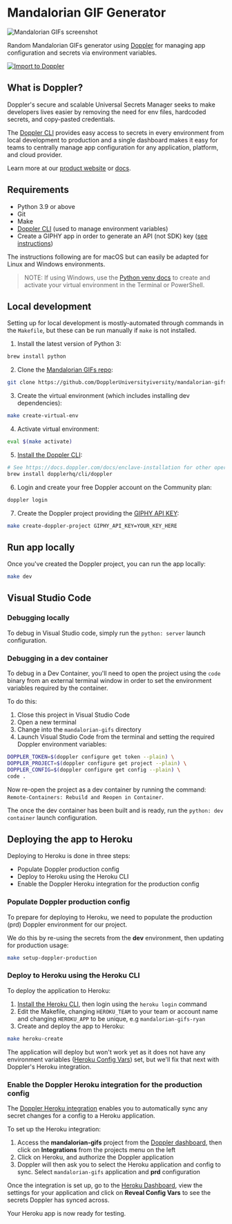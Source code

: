 # Mandalorian GIF Generator

![Mandalorian GIFs screenshot](https://repository-images.githubusercontent.com/334072139/f5912289-ef41-4347-99a7-2e820a95a8ba)

Random Mandalorian GIFs generator using [Doppler](https://www.doppler.com) for managing app configuration and secrets via environment variables.

[![Import to Doppler](https://raw.githubusercontent.com/DopplerUniversity/app-config-templates/main/doppler-button.svg)](https://dashboard.doppler.com/workplace/template/import?template=https://github.com/DopplerUniversity/mandalorian-gifs-python/blob/main/doppler-template.yaml)

## What is Doppler?

Doppler's secure and scalable Universal Secrets Manager seeks to make developers lives easier by removing the need for env files, hardcoded secrets, and copy-pasted credentials.

The [Doppler CLI](https://docs.doppler.com/docs) provides easy access to secrets in every environment from local development to production and a single dashboard makes it easy for teams to centrally manage app configuration for any application, platform, and cloud provider.

Learn more at our [product website](https://doppler.com) or [docs](https://docs.doppler.com/docs/).

## Requirements

- Python 3.9 or above
- Git
- Make
- [Doppler CLI](https://docs.doppler.com/docs/enclave-installation) (used to manage environment variables)
- Create a GIPHY app in order to generate an API (not SDK) key ([see instructions](https://developers.giphy.com/docs/api/#quick-start-guide))

The instructions following are for macOS but can easily be adapted for Linux and Windows environments.

> NOTE: If using Windows, use the [Python venv docs](https://docs.python.org/3/library/venv.html) to create and activate your virtual environment in the Terminal or PowerShell.

## Local development

Setting up for local development is mostly-automated through commands in the `Makefile`, but these can be run manually if `make` is not installed.

1. Install the latest version of Python 3:

```sh
brew install python
```

2. Clone the [Mandalorian GIFs repo](https://github.com/DopplerUniversityiversity/mandalorian-gifs-python):

```sh
git clone https://github.com/DopplerUniversityiversity/mandalorian-gifs-python
```

3. Create the virtual environment (which includes installing dev dependencies):

```sh
make create-virtual-env
```

4. Activate virtual environment:

```sh
eval $(make activate)
```

5. [Install the Doppler CLI](https://docs.doppler.com/docs/enclave-installation):

```sh
# See https://docs.doppler.com/docs/enclave-installation for other operating systems and environments, e.g. Docker
brew install dopplerhq/cli/doppler
```

6. Login and create your free Doppler account on the Community plan:

```sh
doppler login
```

7. Create the Doppler project providing the [GIPHY API KEY](https://developers.giphy.com/docs/api/#quick-start-guide):

```sh
make create-doppler-project GIPHY_API_KEY=YOUR_KEY_HERE
```

## Run app locally

Once you've created the Doppler project, you can run the app locally:

```sh
make dev
```

## Visual Studio Code

### Debugging locally

To debug in Visual Studio code, simply run the `python: server` launch configuration.


### Debugging in a dev container

To debug in a Dev Container, you'll need to open the project using the `code` binary from an external terminal window in order to set the environment variables required by the container.

To do this:

1. Close this project in Visual Studio Code
2. Open a new terminal 
3. Change into the `mandalorian-gifs` directory
4. Launch Visual Studio Code from the terminal and setting the required Doppler environment variables:

```sh
DOPPLER_TOKEN=$(doppler configure get token --plain) \
DOPPLER_PROJECT=$(doppler configure get project --plain) \
DOPPLER_CONFIG=$(doppler configure get config --plain) \
code .
```

Now re-open the project as a dev container by running the command: `Remote-Containers: Rebuild and Reopen in Container`.

The once the dev container has been built and is ready, run the `python: dev container` launch configuration.

## Deploying the app to Heroku

Deploying to Heroku is done in three steps:

- Populate Doppler production config
- Deploy to Heroku using the Heroku CLI
- Enable the Doppler Heroku integration for the production config

### Populate Doppler production config

To prepare for deploying to Heroku, we need to populate the production (prd) Doppler environment for our project.

We do this by re-using the secrets from the **dev** environment, then updating for production usage:

```sh
make setup-doppler-production
```

### Deploy to Heroku using the Heroku CLI

To deploy the application to Heroku:

1. [Install the Heroku CLI](https://devcenter.heroku.com/articles/heroku-cli#download-and-install), then login using the `heroku login` command
2. Edit the Makefile, changing `HEROKU_TEAM` to your team or account name and changing `HEROKU_APP` to be unique, e.g `mandalorian-gifs-ryan`
3. Create and deploy the app to Heroku:
```sh
make heroku-create
```

The application will deploy but won't work yet as it does not have any environment variables ([Heroku Config Vars](https://devcenter.heroku.com/articles/config-vars)) set, but we'll fix that next with Doppler's Heroku integration.

### Enable the Doppler Heroku integration for the production config

The [Doppler Heroku integration](https://docs.doppler.com/docs/heroku) enables you to automatically sync any secret changes for a config to a Heroku application.

To set up the Heroku integration:

1. Access the **mandalorian-gifs** project from the [Doppler dashboard](https://dashboard.doppler.com/), then click on **Integrations** from the projects menu on the left
2. Click on Heroku, and authorize the Doppler application
3. Doppler will then ask you to select the Heroku application and config to sync. Select `mandalorian-gifs` application and **prd** configuration

Once the integration is set up, go to the [Heroku Dashboard](https://dashboard.heroku.com/), view the settings for your application and click on **Reveal Config Vars** to see the secrets Doppler has synced across.

Your Heroku app is now ready for testing.
